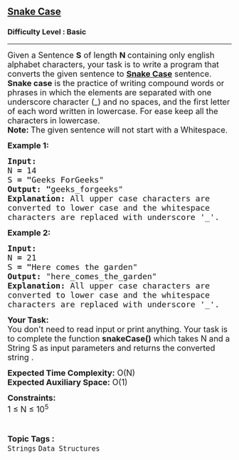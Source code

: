 <h2><a href="https://www.geeksforgeeks.org/problems/snake-case0219/1">Snake Case</a></h2><h3>Difficulty Level : Basic</h3><hr><div class="problems_problem_content__Xm_eO"><p><span style="font-size:18px">Given a Sentence <strong>S</strong> of length <strong>N </strong>containing only english alphabet characters, your task is to write a program that converts the given sentence to <a href="https://en.wikipedia.org/wiki/Snake_case"><strong>Snake Case</strong></a> sentence. <strong>Snake case</strong> is the practice of writing compound words or phrases in which the elements are separated with one underscore character (_) and no spaces, and the first letter of each word written in lowercase.</span><span style="font-size:18px">&nbsp;For ease keep all the characters in lowercase.</span><br>
<span style="font-size:18px"><strong>Note: </strong>The given sentence&nbsp;will not&nbsp;start with a Whitespace.</span></p>

<p><span style="font-size:18px"><strong>Example 1: </strong></span></p>

<pre><span style="font-size:18px"><strong>Input:</strong> 
N<strong> </strong><strong>=</strong> 14
S<strong> = "</strong>Geeks ForGeeks"
<strong>Output: "</strong>geeks_forgeeks"
<strong>Explanation: </strong>All upper case characters are
converted to lower case and the whitespace
characters are replaced with underscore '_'.</span></pre>

<p><span style="font-size:18px"><strong>Example 2: </strong></span></p>

<pre><span style="font-size:18px"><strong>Input:</strong> 
N<strong> </strong><strong>=</strong> 21
S<strong> = "</strong>Here comes the garden"
<strong>Output: </strong>"here_comes_the_garden"</span>
<span style="font-size:18px"><strong>Explanation:</strong>&nbsp;All upper case characters are
converted to lower case and the whitespace 
characters are replaced with underscore '_'.</span></pre>

<p><span style="font-size:18px"><strong>Your Task:</strong><br>
You don't need to read input or print anything. Your task is to complete the function <strong>snakeCase()</strong> which takes N&nbsp;and a String S as input parameters and returns the converted string&nbsp;.</span></p>

<p><span style="font-size:18px"><strong>Expected Time Complexity:</strong> O(N)<br>
<strong>Expected Auxiliary Space:</strong> O(1)</span></p>

<p><span style="font-size:18px"><strong>Constraints:</strong><br>
1 ≤ N ≤ 10<sup>5</sup></span></p>
</div><br><p><span style=font-size:18px><strong>Topic Tags : </strong><br><code>Strings</code>&nbsp;<code>Data Structures</code>&nbsp;